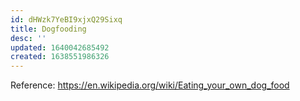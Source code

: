 ```yaml
---
id: dHWzk7YeBI9xjxQ29Sixq
title: Dogfooding
desc: ''
updated: 1640042685492
created: 1638551986326
---
```


Reference: https://en.wikipedia.org/wiki/Eating_your_own_dog_food
